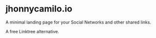# jhonnycamilo.io

A minimal landing page for your Social Networks and other shared links.


A free Linktree alternative.
